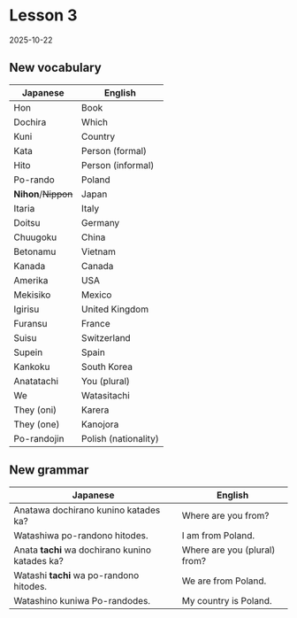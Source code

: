 # Lesson 3

2025-10-22

## New vocabulary

| Japanese             | English              |
| -------------------- | -------------------- |
| Hon                  | Book                 |
| Dochira              | Which                |
| Kuni                 | Country              |
| Kata                 | Person (formal)      |
| Hito                 | Person (informal)    |
| Po-rando             | Poland               |
| **Nihon**/~~Nippon~~ | Japan                |
| Itaria               | Italy                |
| Doitsu               | Germany              |
| Chuugoku             | China                |
| Betonamu             | Vietnam              |
| Kanada               | Canada               |
| Amerika              | USA                  |
| Mekisiko             | Mexico               |
| Igirisu              | United Kingdom       |
| Furansu              | France               |
| Suisu                | Switzerland          |
| Supein               | Spain                |
| Kankoku              | South Korea          |
| Anatatachi           | You (plural)         |
| We                   | Watasitachi          |
| They (oni)           | Karera               |
| They (one)           | Kanojora             |
| Po-randojin          | Polish (nationality) |

## New grammar

| Japanese                                        | English                      |
| ----------------------------------------------- | ---------------------------- |
| Anatawa dochirano kunino katades ka?            | Where are you from?          |
| Watashiwa po-randono hitodes.                   | I am from Poland.            |
| Anata **tachi** wa dochirano kunino katades ka? | Where are you (plural) from? |
| Watashi **tachi** wa po-randono hitodes.        | We are from Poland.          |
| Watashino kuniwa Po-randodes.                   | My country is Poland.        |
